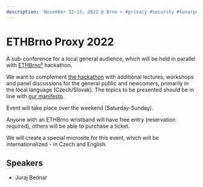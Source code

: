 ```yaml
---
description: 'November 12-13, 2022 @ Brno ← #privacy #security #lunarpunk sub-conference'
---
```


# ETHBrno Proxy 2022

A sub-conference for a local general audience, which will be held in parallel with [ETHBrno²](2022/) hackathon.

We want to complement [the hackathon](2022/hackathon.md) with additional lectures, workshops and panel discussions for the general public and newcomers, primarily in the local language (Czech/Slovak). The topics to be presented should be in line with [our manifesto](2022/#manifesto).

Event will take place over the weekend (Saturday-Sunday).

Anyone with an ETHBrno wristband will have free entry (reservation required), others will be able to purchase a ticket.

We will create a special microsite for this event, which will be internationalized - in Czech and English.

## Speakers

* Juraj Bednar
